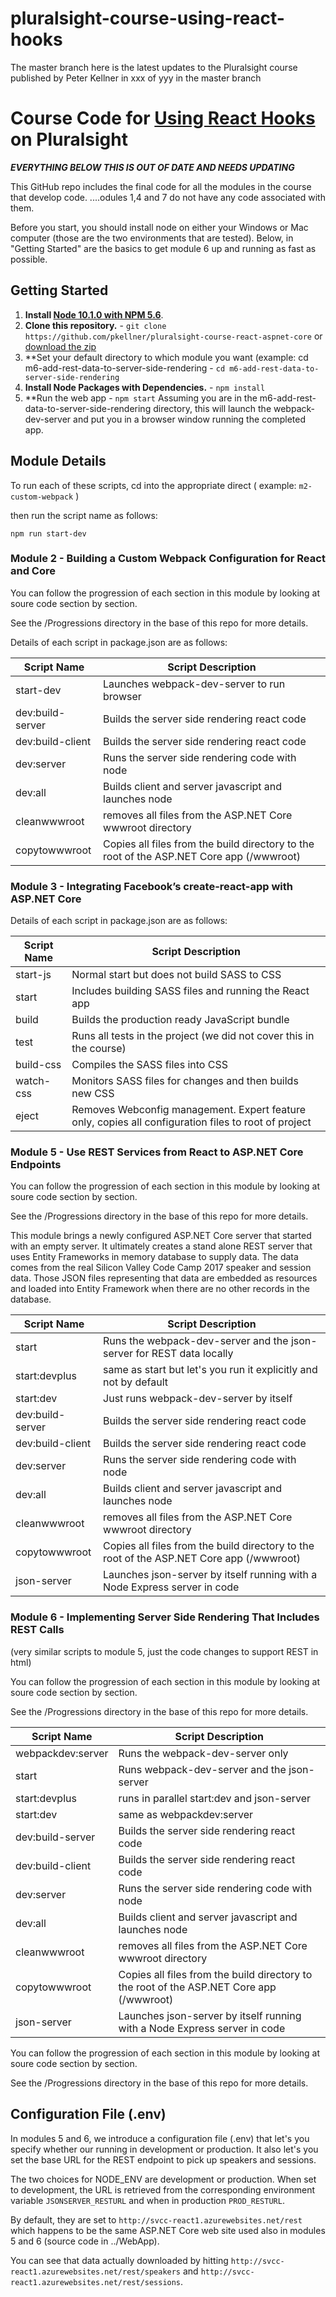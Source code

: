 # pluralsight-course-using-react-hooks
The master branch here is the latest updates to the Pluralsight course published by Peter Kellner in xxx of yyy in the master branch

# Course Code for [Using React Hooks](https://app.pluralsight.com/library/courses/using-react-hooks) on Pluralsight

***EVERYTHING BELOW THIS IS OUT OF DATE AND NEEDS UPDATING***

This GitHub repo includes the final code for all the modules in the course that develop code. 
....odules 1,4 and 7 do not have any code associated with them.

Before you start, you should install node on either your Windows or Mac computer (those are the two environments that are tested). Below, in
"Getting Started" are the basics to get module 6 up and running as fast as possible.

## Getting Started
1. **Install [Node 10.1.0 with NPM 5.6](https://nodejs.org)**. 
2. **Clone this repository.** - `git clone https://github.com/pkellner/pluralsight-course-react-aspnet-core` or [download the zip](https://github.com/pkellner/pluralsight-course-react-aspnet-core/archive/master.zip)
3. **Set your default directory to which module you want (example: cd m6-add-rest-data-to-server-side-rendering - `cd m6-add-rest-data-to-server-side-rendering`
4. **Install Node Packages with Dependencies.** - `npm install`
5. **Run the web app - `npm start` 
Assuming you are in the m6-add-rest-data-to-server-side-rendering directory, this will launch the webpack-dev-server and put you in a browser window running the completed app.

## Module Details

To run each of these scripts, cd into the appropriate direct ( example: `m2-custom-webpack` ) 

then run the script name as follows:

`npm run start-dev`



### Module 2 - Building a Custom Webpack Configuration for React and Core

You can follow the progression of each section in this module by looking at soure code section by section.

See the /Progressions directory in the base of this repo for more details.

Details of each script in package.json are as follows:

| Script Name   	| Script Description  	
|---	|---	|
| start-dev   	| Launches webpack-dev-server to run browser  	|
| dev:build-server   	| Builds the server side rendering react code  	|
| dev:build-client   	| Builds the server side rendering react code  	|
| dev:server   	| Runs the server side rendering code with node  	|
| dev:all   	| Builds client and server javascript and launches node   	|
| cleanwwwroot   	| removes all files from the ASP.NET Core wwwroot directory  	|
| copytowwwroot   	| Copies all files from the build directory to the root of the ASP.NET Core app (/wwwroot) 	|


### Module 3 - Integrating Facebook’s create-react-app with ASP.NET Core

Details of each script in package.json are as follows:

| Script Name   	| Script Description  	
|---	|---	|
| start-js   	| Normal start but does not build SASS to CSS  	|
| start   	| Includes building SASS files and running the React app  	|
| build   	| Builds the production ready JavaScript bundle  	|
| test   	| Runs all tests in the project (we did not cover this in the course)  	|
| build-css   	| Compiles the SASS files into CSS  	|
| watch-css   	| Monitors SASS files for changes and then builds new CSS  	|
| eject   	| Removes Webconfig management. Expert feature only, copies all configuration files to root of project 	|


### Module 5 - Use REST Services from React to ASP.NET Core Endpoints

You can follow the progression of each section in this module by looking at soure code section by section.

See the /Progressions directory in the base of this repo for more details.

This module brings a newly configured ASP.NET Core server that started with an empty server.
It ultimately creates a stand alone REST server that uses Entity Frameworks in memory database to supply data.
The data comes from the real Silicon Valley Code Camp 2017 speaker and session data.  Those JSON files 
representing that data are embedded as resources and loaded into Entity Framework when there are no other
records in the database.

| Script Name   	| Script Description  	
|---	|---	|
| start   	| Runs the webpack-dev-server and the json-server for REST data locally  	|
| start:devplus   	| same as start but let's you run it explicitly and not by default  	|
| start:dev   	| Just runs webpack-dev-server by itself  	|
| dev:build-server   	| Builds the server side rendering react code  	|
| dev:build-client   	| Builds the server side rendering react code  	|
| dev:server   	| Runs the server side rendering code with node  	|
| dev:all   	| Builds client and server javascript and launches node   	|
| cleanwwwroot   	| removes all files from the ASP.NET Core wwwroot directory  	|
| copytowwwroot   	| Copies all files from the build directory to the root of the ASP.NET Core app (/wwwroot) 	|
| json-server   	| Launches json-server by itself running with a Node Express server in code	|


### Module 6 - Implementing Server Side Rendering That Includes REST Calls
(very similar scripts to module 5, just the code changes to support REST in html)

You can follow the progression of each section in this module by looking at soure code section by section.

See the /Progressions directory in the base of this repo for more details.

| Script Name   	| Script Description  	
|---	|---	|
| webpackdev:server   	| Runs the webpack-dev-server only  	|
| start   	| Runs webpack-dev-server and the json-server	|
| start:devplus 	| runs in parallel start:dev and json-server  	|
| start:dev 	| same as webpackdev:server  	|
| dev:build-server   	| Builds the server side rendering react code  	|
| dev:build-client   	| Builds the server side rendering react code  	|
| dev:server   	| Runs the server side rendering code with node  	|
| dev:all   	| Builds client and server javascript and launches node   	|
| cleanwwwroot   	| removes all files from the ASP.NET Core wwwroot directory  	|
| copytowwwroot   	| Copies all files from the build directory to the root of the ASP.NET Core app (/wwwroot) 	|
| json-server   	| Launches json-server by itself running with a Node Express server in code	|

You can follow the progression of each section in this module by looking at soure code section by section.

See the /Progressions directory in the base of this repo for more details.


## Configuration File (.env)

In modules 5 and 6, we introduce a configuration file (.env) that let's you specify whether our running in development or production.
It also let's you set the base URL for the REST endpoint to pick up speakers and sessions.

The two choices for NODE_ENV are development or production.  When set to development, the URL is retrieved from the corresponding environment variable `JSONSERVER_RESTURL` and when in production `PROD_RESTURL`.

By default, they are set to `http://svcc-react1.azurewebsites.net/rest` which happens to be the same ASP.NET Core web site used also in modules 5 and 6 (source code in ../WebApp).

You can see that data actually downloaded by hitting `http://svcc-react1.azurewebsites.net/rest/speakers` and `http://svcc-react1.azurewebsites.net/rest/sessions`.








